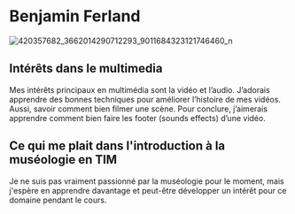   # Benjamin Ferland
  
![420357682_3662014290712293_9011684323121746460_n](https://github.com/Benjamin4253/H24_V11_inspirations_Ferland/assets/142919065/d5d1e988-55b2-4c3d-adc5-2d0d95147c4f)

## **Intérêts dans le multimedia**

Mes intérêts principaux en multimédia sont la vidéo et l’audio. J’adorais apprendre des bonnes techniques pour améliorer l’histoire de mes vidéos. Aussi, savoir comment bien filmer une scène. Pour conclure, j’aimerais apprendre comment bien faire les footer (sounds effects) d’une vidéo.


## Ce qui me plait dans l'introduction à la muséologie en TIM

Je ne suis pas vraiment passionné par la muséologie pour le moment, mais j'espère en apprendre davantage et peut-être développer un intérêt pour ce domaine pendant le cours.
